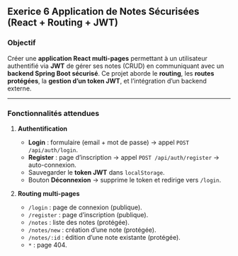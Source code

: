 ## Exerice 6 Application de Notes Sécurisées (React + Routing + JWT)

### Objectif

Créer une **application React multi-pages** permettant à un utilisateur authentifié via **JWT** de gérer ses notes (CRUD) en communiquant avec un **backend Spring Boot sécurisé**.
Ce projet aborde le **routing**, les **routes protégées**, la **gestion d’un token JWT**, et l’intégration d’un backend externe.

---

### Fonctionnalités attendues

1. **Authentification**

   * **Login** : formulaire (email + mot de passe) → appel `POST /api/auth/login`.
   * **Register** : page d’inscription → appel `POST /api/auth/register` → auto-connexion.
   * Sauvegarder le **token JWT** dans `localStorage`.
   * Bouton **Déconnexion** → supprime le token et redirige vers `/login`.

2. **Routing multi-pages**

   * `/login` : page de connexion (publique).
   * `/register` : page d’inscription (publique).
   * `/notes` : liste des notes (protégée).
   * `/notes/new` : création d’une note (protégée).
   * `/notes/:id` : édition d’une note existante (protégée).
   * `*` : page 404.
